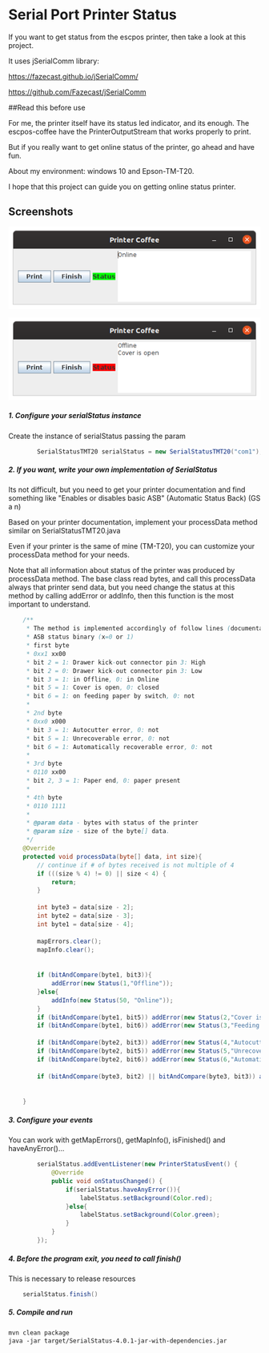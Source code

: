 # Serial Port Printer Status


If you want to get status from the escpos printer, then take a look at this project.

It uses jSerialComm library: 


https://fazecast.github.io/jSerialComm/

https://github.com/Fazecast/jSerialComm






##Read this before use

For me, the printer itself have its status led indicator, and its enough.
The escpos-coffee have the PrinterOutputStream that works properly to print.

But if you really want to get online status of the printer, go ahead and have fun.

About my environment: windows 10 and Epson-TM-T20. 

I hope that this project can guide you on getting online status printer.


## Screenshots

![output](screenshots/frame1.png?raw=true "frame1")

![output](screenshots/frame2.png?raw=true "frame2")



##### 1. Configure your serialStatus instance
Create the instance of  serialStatus passing the param 
```java
        SerialStatusTMT20 serialStatus = new SerialStatusTMT20("com1");
```


##### 2. If you want, write your own implementation of SerialStatus
Its not difficult, but you need to get your printer documentation and find something like
"Enables or disables basic ASB" (Automatic Status Back) (GS a n) 

Based on your printer documentation, implement your processData method similar on SerialStatusTMT20.java

Even if your printer is the same of mine (TM-T20), you can customize your processData method for your needs.

Note that all information about status of the printer was produced by processData method. The base class read bytes, and
call this processData always that printer send data, 
but you need change the status at this method by calling addError or addInfo, then this function is the most important to understand.

```java 
    /**
     * The method is implemented accordingly of follow lines (documentation)
     * ASB status binary (x=0 or 1)
     * first byte
     * 0xx1 xx00
     * bit 2 = 1: Drawer kick-out connector pin 3: High
     * bit 2 = 0: Drawer kick-out connector pin 3: Low
     * bit 3 = 1: in Offline, 0: in Online
     * bit 5 = 1: Cover is open, 0: closed
     * bit 6 = 1: on feeding paper by switch, 0: not
     *
     * 2nd byte
     * 0xx0 x000
     * bit 3 = 1: Autocutter error, 0: not
     * bit 5 = 1: Unrecoverable error, 0: not
     * bit 6 = 1: Automatically recoverable error, 0: not
     *
     * 3rd byte
     * 0110 xx00
     * bit 2, 3 = 1: Paper end, 0: paper present
     *
     * 4th byte
     * 0110 1111
     *
     * @param data - bytes with status of the printer
     * @param size - size of the byte[] data.
     */
    @Override
    protected void processData(byte[] data, int size){
        // continue if # of bytes received is not multiple of 4
        if (((size % 4) != 0) || size < 4) {
            return;
        }

        int byte3 = data[size - 2];
        int byte2 = data[size - 3];
        int byte1 = data[size - 4];

        mapErrors.clear();
        mapInfo.clear();


        if (bitAndCompare(byte1, bit3)){
            addError(new Status(1,"Offline"));
        }else{
            addInfo(new Status(50, "Online"));
        }
        if (bitAndCompare(byte1, bit5)) addError(new Status(2,"Cover is open"));
        if (bitAndCompare(byte1, bit6)) addError(new Status(3,"Feeding paper by switch"));

        if (bitAndCompare(byte2, bit3)) addError(new Status(4,"Autocutter error"));
        if (bitAndCompare(byte2, bit5)) addError(new Status(5,"Unrecoverable error"));
        if (bitAndCompare(byte2, bit6)) addError(new Status(6,"Automatically recoverable error"));

        if (bitAndCompare(byte3, bit2) || bitAndCompare(byte3, bit3)) addError(new Status(7,"Paper end"));


    }
``` 


##### 3. Configure your events
You can work with getMapErrors(), getMapInfo(), isFinished() and haveAnyError()...

 

```java
        serialStatus.addEventListener(new PrinterStatusEvent() {
            @Override
            public void onStatusChanged() {
                if(serialStatus.haveAnyError()){
                    labelStatus.setBackground(Color.red);
                }else{
                    labelStatus.setBackground(Color.green);
                }
            }
        });

``` 

##### 4. Before the program exit, you need to call finish()
This is necessary to release resources
```java
    serialStatus.finish()
``` 

##### 5. Compile and run
```shell script
mvn clean package
java -jar target/SerialStatus-4.0.1-jar-with-dependencies.jar
```


